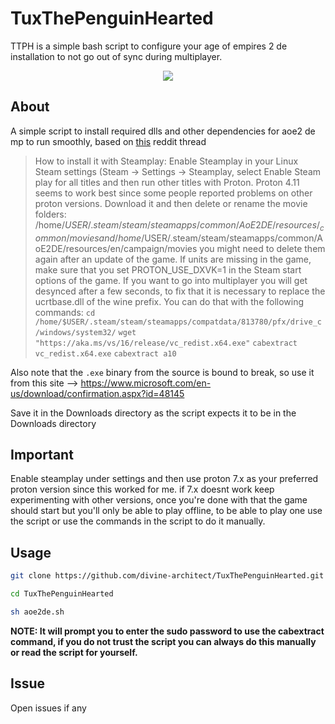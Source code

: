 # TuxThePenguinHearted
TTPH is a simple bash script to configure your age of empires 2 de installation to not go out of sync during multiplayer.

<p align="center">
  <img src="[http://some_place.com/image.png](https://raw.githubusercontent.com/divine-architect/TuxThePenguinHearted/main/tux.png)" />
</p>

## About
A simple script to install required dlls and other dependencies for aoe2 de mp to run smoothly, based on [this](https://www.reddit.com/r/aoe2/comments/dwuplr/how_to_run_age_of_empires_2_definitive_edition_on/) reddit thread

>  How to install it with Steamplay:
Enable Steamplay in your Linux Steam settings (Steam -> Settings -> Steamplay, select Enable Steam play for all titles and then run other titles with Proton. Proton 4.11 seems to work best since some people reported problems on other proton versions.
Download it and then delete or rename the movie folders:
/home/$USER/.steam/steam/steamapps/common/AoE2DE/resources/_common/movies
and
/home/$USER/.steam/steam/steamapps/common/AoE2DE/resources/en/campaign/movies
you might need to delete them again after an update of the game.
If units are missing in the game, make sure that you set PROTON_USE_DXVK=1 in the Steam start options of the game.
If you want to go into multiplayer you will get desynced after a few seconds, to fix that it is necessary to replace the ucrtbase.dll of the wine prefix.
You can do that with the following commands:
`cd /home/$USER/.steam/steam/steamapps/compatdata/813780/pfx/drive_c/windows/system32/`
`wget "https://aka.ms/vs/16/release/vc_redist.x64.exe"`
`cabextract vc_redist.x64.exe`
`cabextract a10 `

Also note that the `.exe` binary from the source is bound to break, so use it from this site --> https://www.microsoft.com/en-us/download/confirmation.aspx?id=48145

Save it in the Downloads directory as the script expects it to be in the Downloads directory


## Important

Enable steamplay under settings and then use proton 7.x as your preferred proton version since this worked for me.
if 7.x doesnt work keep experimenting with other versions, once you're done with that the game should start but you'll only be able to play offline, to be able to play one use the script or use the commands in the script to do it manually.

## Usage

```sh
git clone https://github.com/divine-architect/TuxThePenguinHearted.git

cd TuxThePenguinHearted

sh aoe2de.sh
```
**NOTE: It will prompt you to enter the sudo password to use the cabextract command, if you do not trust the script you can always do this manually or read the script for yourself.**

## Issue
Open issues if any
